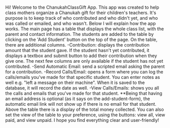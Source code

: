 Hi!
Welcome to the ChanukahClassGift App.
This app was created to help class mothers organize a Chanukah gift for their children's teachers.
It's purpose is to keep track of who contributed and who didn't yet, and who was called or emailed, and who wasn't.
Below I will explain how the app works.
The main page has a table that displays the whole class list, with the parent and contact information.
The students are added to the table by clicking on the 'Add Student' button on the top of the page.
On the table, there are additional columns.
  	-Contribution: displays the contribution amount that the student gave. If the student hasn't yet contributed, it displays a textbox and submit button to add their contribution when they give one.
 The next few columns are only available if the student has not yet contributed.
  	-Send Automatic Email: send a scripted email asking the parent for a contribution.
  	-Record Calls/Email: opens a form where you can log the calls/emails you've made for that specific student. You can enter notes as well
  e.g. "left a message on their machine". When it is saved to the database, it will record the date as well.
  	-View Calls/Emails: shows you all the calls and emails that you've made for that student.
  **Being that having an email address is optional (as it says on the add-student-form), the automatic email link will not show up if
  there is no email for that student.
Above the table there is a display of the total money collected.
You can also set the view of the table to your preference, using the buttons: view all, view paid, and view unpaid. 
I hope you find everything clear and user-friendly!
